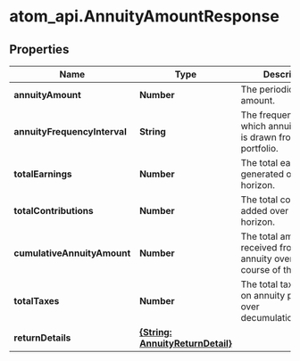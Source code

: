 # atom_api.AnnuityAmountResponse

## Properties
Name | Type | Description | Notes
------------ | ------------- | ------------- | -------------
**annuityAmount** | **Number** | The periodic annuity amount. | 
**annuityFrequencyInterval** | **String** | The frequency at which annuity_amount is drawn from the portfolio. | 
**totalEarnings** | **Number** | The total earnings generated over the horizon. | 
**totalContributions** | **Number** | The total contributinos added over the horizon. | 
**cumulativeAnnuityAmount** | **Number** | The total amount received from the annuity over the course of the plan. | 
**totalTaxes** | **Number** | The total taxes paid on annuity payments over decumulation_horizon. | 
**returnDetails** | [**{String: AnnuityReturnDetail}**](AnnuityReturnDetail.md) |  | 


